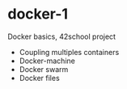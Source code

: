 # docker-1
Docker basics, 42school project

* Coupling multiples containers
* Docker-machine
* Docker swarm
* Docker files
